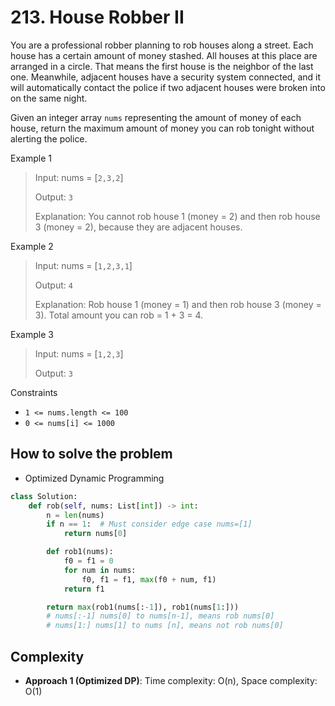 # 213. House Robber II
<Badge type="warning" text="Medium" />[<Badge type="info" text="LeetCode" />](https://leetcode.com/problems/house-robber-ii/)

You are a professional robber planning to rob houses along a street. Each house has a certain amount of money stashed. All houses at this place are arranged in a circle. That means the first house is the neighbor of the last one. Meanwhile, adjacent houses have a security system connected, and it will automatically contact the police if two adjacent houses were broken into on the same night.

Given an integer array `nums` representing the amount of money of each house, return the maximum amount of money you can rob tonight without alerting the police.

Example 1
> Input: nums = [`2,3,2`]
>
> Output: `3`
>
> Explanation: You cannot rob house 1 (money = 2) and then rob house 3 (money = 2), because they are adjacent houses.

Example 2
> Input: nums = [`1,2,3,1`]
>
> Output: `4`
>
> Explanation: Rob house 1 (money = 1) and then rob house 3 (money = 3). Total amount you can rob = 1 + 3 = 4.

Example 3
> Input: nums = [`1,2,3`]
>
> Output: `3`

Constraints
- `1 <= nums.length <= 100`
- `0 <= nums[i] <= 1000`

## How to solve the problem

- Optimized Dynamic Programming

```python
class Solution:
    def rob(self, nums: List[int]) -> int:
        n = len(nums)
        if n == 1:  # Must consider edge case nums=[1]
            return nums[0]

        def rob1(nums):
            f0 = f1 = 0
            for num in nums:
                f0, f1 = f1, max(f0 + num, f1)
            return f1

        return max(rob1(nums[:-1]), rob1(nums[1:])) 
        # nums[:-1] nums[0] to nums[n-1], means rob nums[0]
        # nums[1:] nums[1] to nums [n], means not rob nums[0]

```

## Complexity
- **Approach 1 (Optimized DP)**: Time complexity: O(n), Space complexity: O(1)
